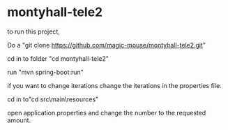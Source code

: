 # montyhall-tele2

to run this project,

Do a "git clone https://github.com/magic-mouse/montyhall-tele2.git"

cd in to folder "cd montyhall-tele2"

run "mvn spring-boot:run"

if you want to change iterations change the iterations in the properties file.

cd in to"cd src\main\resources"

open application.properties and change the number to the requested amount.
